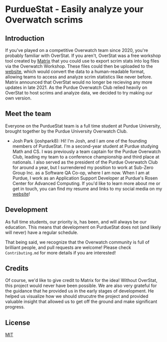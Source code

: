 # PurdueStat - Easily analyze your Overwatch scrims

## Introduction

If you've played on a competitive Overwatch team since 2020, you're probably familiar with OverStat. If you aren't, OverStat was a free workshop tool created by [Matrix](https://www.adunna.me) that you could use to export scrim stats into log files via the Overwatch Workshop. These files could then be uploaded to the [website](https://www.overstat.us), which would convert the data to a human-readable format, allowing teams to access and analyze scrim statistics like never before. Matrix announced that OverStat would no longer be recieving any more updates in late 2021. As the Purdue Overwatch Club relied heavily on OverStat to host scrims and analyze data, we decided to try making our own version. 

## Meet the team

Everyone on the PurdueStat team is a full time student at Purdue University, brought together by the Purdue University Overwatch Club. 

- Josh Park (joshpark8): Hi! I'm Josh, and I am one of the founding members of PurdueStat. I'm a second-year student at Purdue studying Math and CS. I was previously a team captain for the Purdue Overwatch Club, leading my team to a conference championship and third place at nationals. I also served as the president of the Purdue Overwatch Club for around a year, but I surrendered my position to work at Sub-Zero Group Inc. as a Software QA Co-op, where I am now. When I am at Purdue, I work as an Application Support Developer at Purdue's Rosen Center for Advanced Computing. If you'd like to learn more about me or get in touch, you can find my resume and links to my social media on my [website](https://www.joshpark.dev/)!

## Development

As full time students, our priority is, has been, and will always be our education. This means that development on PurdueStat does not (and likely will never) have a regular schedule.

That being said, we recognize that the Overwatch community is full of brilliant people, and pull requests are welcome! Please check `Contributing.md` for more details if you are interested!

## Credits

Of course, we'd like to give credit to Matrix for the idea! Without OverStat, this project would never have been possible. We are also very grateful for the guidance that he provided us in the early stages of development. He helped us visualize how we should strucutre the project and provided valuable insight that allowed us to get off the ground and make significant progress.

## License

[MIT](https://choosealicense.com/licenses/mit/)
